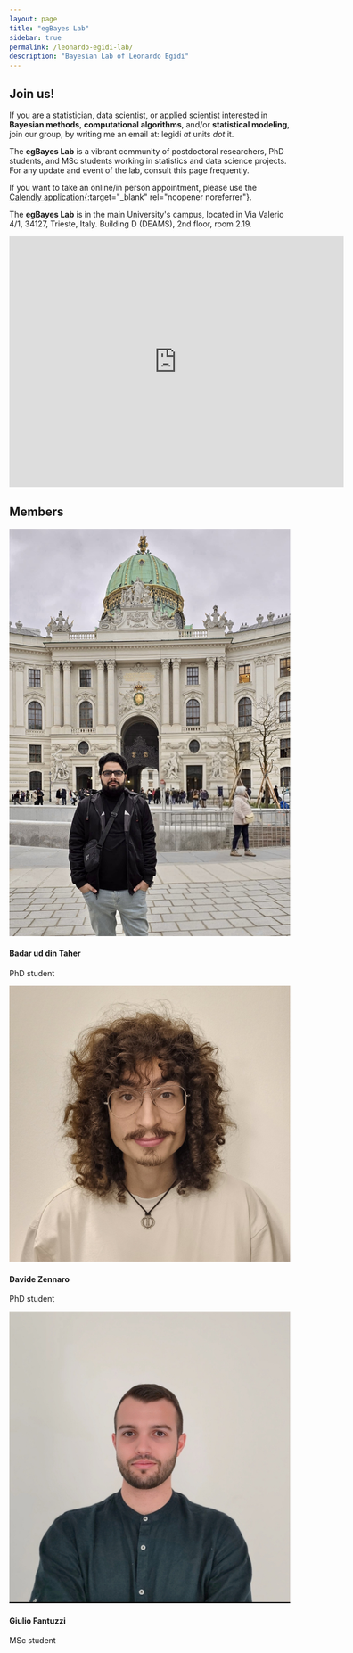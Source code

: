 ```yaml
---
layout: page
title: "egBayes Lab"
sidebar: true
permalink: /leonardo-egidi-lab/
description: "Bayesian Lab of Leonardo Egidi"
---
```


## Join us!

If you are a statistician, data scientist, or applied scientist interested in **Bayesian methods**,
 **computational algorithms**, and/or **statistical modeling**, join our group, by writing me an email at: legidi *at* units *dot* it.

The **egBayes Lab** is a vibrant community of postdoctoral researchers, PhD students, and MSc students working in statistics and data science projects.
For any update and event of the lab, consult this page frequently.

If you want to take an online/in person appointment, please use the [Calendly application](https://calendly.com/leonegidi){:target="_blank" rel="noopener noreferrer"}.

The **egBayes Lab** is in the main University's campus, located in Via Valerio 4/1, 34127, Trieste, Italy. Building D (DEAMS), 2nd floor, room 2.19.

<iframe src="https://www.google.com/maps/embed?pb=!1m18!1m12!1m3!1d2788.573618482325!2d13.791335076498134!3d45.6593837203943!2m3!1f0!2f0!3f0!3m2!1i1024!2i768!4f13.1!3m3!1m2!1s0x477b6b3d55a56c43%3A0x3a3fd398bbffe06!2sEdificio%20D%2C%20Via%20Alfonso%20Valerio%2C%204%2F1%2C%2034127%20Trieste%20TS!5e0!3m2!1sit!2sit!4v1729680305904!5m2!1sit!2sit" width="600" height="450" style="border:0;" allowfullscreen="" loading="lazy" referrerpolicy="no-referrer-when-downgrade"></iframe>


## Members

<div class="lab-list">
  <div class="lab-member">
    <img src="tahir.jpg" alt="Foto Studente 1">
    <div class="lab-info">
      <h4>Badar ud din Taher</h4>
      <p>PhD student</p>
    </div>
  </div>

  <div class="lab-member">
    <img src="zennaro.jpg" alt="Foto Studente 2">
    <div class="lab-info">
      <h4>Davide Zennaro</h4>
      <p>PhD student</p>
    </div>
  </div>

  <div class="lab-member">
    <img src="fantuzzi.jpg" alt="Foto Studente 3">
    <div class="lab-info">
      <h4>Giulio Fantuzzi</h4>
      <p>MSc student</p>
    </div>
  </div>
</div>
